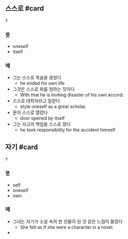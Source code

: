 ## 스스로 #card
?
### 뜻
- oneself
- itself
### 예
- 그는 스스로 목숨을 끊었다
	- he ended his own life
- 그것은 스스로 화를 청하는 짓이다
	- With that he is inviting disaster of his own accord.
- 스스로 대학자라고 일컫다
	- style oneself as a great scholar.
- 문이 스스로 열렸다
	- door opened by itself
- 그는 사고의 책임을 스스로 졌다
	- he took responsibility for the accident himself

## 자기 #card
?
### 뜻
- self
- oneself
- own
### 예
- 그녀는 자기가 소설 속의 한 인물이 된 것 같은 느낌이 들었다
	- She felt as if she were a character in a novel.
- 
